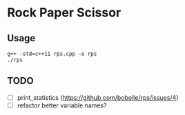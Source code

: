 # Rock Paper Scissor

## Usage

```
g++ -std=c++11 rps.cpp -o rps
./rps
```

## TODO

- [ ] print_statistics (https://github.com/bobolle/rps/issues/4)
- [ ] refactor better variable names?
